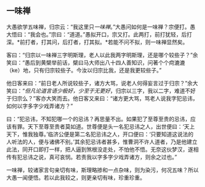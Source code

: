 ##  一味禅

大愚欲学五味禅，归宗云：“我这里只*一味禅*。”大愚问如何是一味禅？宗便打。愚大悟曰：“我会也。”宗曰：“道道。”愚拟开口，宗又打。此两打，前打犹轻，后打深。*前打者，打其问，后打者，打其拟。*若能不问不拟，则一味禅显然矣。

客曰：“归宗以一味禅三字明斯理，老人以此我两字明斯理，还是哪个较些子？”余笑曰：“愚后到黄檗举前话，檗曰马大师出八十四人善知识，问著个个疴漉漉（ke）地，只有归宗较些子。今汝以归宗比我，还是我更较些子。”

他日客来曰：“前日老人所说较些子，诸方大骂，说老人何得妄言过于归宗？”余大笑曰：“*但凡论道言语少极好，少至于无更好*，归宗以三字，我以二字，难道不好于归宗么？”客亦大笑而去。他日客又来曰：“诸方更大骂，骂老人说我字犯忌讳，如何以字多字少戏弄诸方？”

曰：“犯忌讳，不知犯哪一个的忌讳？再思量不出。如果犯了至尊至贵的忌讳，应该有罪。天下至尊至贵者莫如道。世尊便是头一名犯忌讳之人，出世便曰：‘天上天下，惟我独尊。’临济公便是第二名犯忌讳之人，开口便曰：‘只要知道这说法的人听法的人，便与诸佛不别。’其余犯忌讳者甚多，惟曹洞不许人道者，乃是他建立此法，同开口即打一样，把人逼到煞根没走处，不怕他不悟。无奈这伙梦汉，遂相传有犯忌讳之说，真可哀悯。若责我以字多字少戏弄诸方，则余之过也。”

一味禅，较诸家言句亲切有味，斯理略掺和一点杂味，则为染污，何况五味？所以大愚一闻便悟。若以此我较之，则更亲切有味，珍重珍重。
